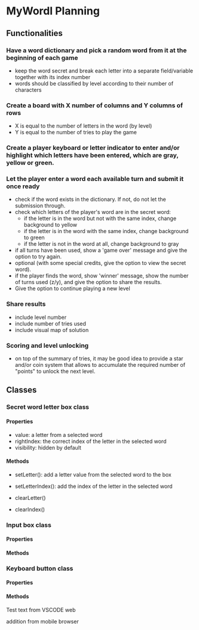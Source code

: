 # MyWordl Planning

## Functionalities

### Have a word dictionary and pick a random word from it at the beginning of each game
- keep the word secret and break each letter into a separate field/variable together with its index number
- words should be classified by level according to their number of characters

### Create a board with X number of columns and Y columns of rows
- X is equal to the number of letters in the word (by level)
- Y is equal to the number of tries to play the game

### Create a player keyboard or letter indicator to enter and/or highlight which letters have been entered, which are gray, yellow or green.

### Let the player enter a word each available turn and submit it once ready
- check if the word exists in the dictionary. If not, do not let the submission through.
- check which letters of the player's word are in the secret word:
     - if the letter is in the word but not with the same index, change background to yellow
     - if the letter is in the word with the same index, change background to green
     - if the letter is not in the word at all, change background to gray
- if all turns have been used, show a 'game over' message and give the option to try again.
- optional (with some special credits, give the option to view the secret word).
- if the player finds the word, show 'winner' message, show the number of turns used (z/y), and give the option to share the results.
- Give the option to continue playing a new level

### Share results
- include level number
- include number of tries used
- include visual map of solution

### Scoring and level unlocking
- on top of the summary of tries, it may be good idea to provide a star and/or coin system that allows to accumulate the required number of "points" to unlock the next level.


## Classes

### Secret word letter box class

#### Properties
- value: a letter from a selected word
- rightIndex: the correct index of the letter in the selected word
- visibility: hidden by default

#### Methods
- setLetter(): add a letter value from the selected word to the box

- setLetterIndex(): add the index of the letter in the selected word

- clearLetter()

- clearIndex()

### Input box class

#### Properties


#### Methods


### Keyboard button class

#### Properties


#### Methods


Test text from VSCODE web

addition from mobile browser

